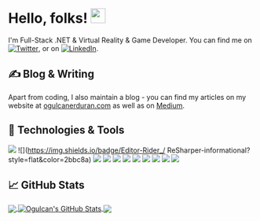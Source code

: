# Hello, folks! <img src="https://raw.githubusercontent.com/MartinHeinz/MartinHeinz/master/wave.gif" width="30px">

I'm Full-Stack .NET & Virtual Reality & Game Developer. You can find me on [![Twitter][1.2]][1],  or on [![LinkedIn][3.2]][3].

## &#x270d; Blog & Writing

Apart from coding, I also maintain a blog - you can find my articles on my website at [ogulcanerduran.com](https://ogulcanerduran.com/) as well as on [Medium](https://medium.com/@erduranogulcan).

## 🔧 Technologies & Tools
![](https://img.shields.io/badge/OS-Linux-informational?style=flat&color=2bbc8a)
![](https://img.shields.io/badge/Editor-Rider_/ ReSharper-informational?style=flat&color=2bbc8a)
![](https://img.shields.io/badge/Editor-Visual_Studio-informational?style=flat&color=2bbc8a)
![](https://img.shields.io/badge/Code-Python-informational?style=flat&color=2bbc8a)
![](https://img.shields.io/badge/Code-Typescript-informational?style=flat&color=2bbc8a)
![](https://img.shields.io/badge/Code-CSharp-informational?style=flat&color=2bbc8a)
![](https://img.shields.io/badge/Code-C++-informational?style=flat&color=2bbc8a)
![](https://img.shields.io/badge/Code-Rust-informational?style=flat&color=2bbc8a)
![](https://img.shields.io/badge/Code-Flutter-informational?style=flat&color=2bbc8a)
![](https://img.shields.io/badge/Tools-PostgreSQL-informational?style=flat&color=2bbc8a)
![](https://img.shields.io/badge/Tools-Docker-informational?style=flat&color=2bbc8a)

## &#x1f4c8; GitHub Stats

<a href="https://github.com/erduranogulcan">
  <img align="center" src="https://github-readme-stats.vercel.app/api/top-langs/?username=erduranogulcan&hide=java,html&title_color=ffffff&text_color=c9cacc&icon_color=2bbc8a&bg_color=1d1f21" />
</a>
<a href="https://github.com/erduranogulcan">
  <img align="center" src="https://github-readme-stats.vercel.app/api?username=erduranogulcan&show_icons=true&line_height=27&count_private=true&title_color=ffffff&text_color=c9cacc&icon_color=2bbc8a&bg_color=1d1f21" alt="Ogulcan's GitHub Stats" />
</a>

<a href="https://github.com/erduranogulcan/AppMonitor">
  <img align="center" src="https://github-readme-stats.vercel.app/api/pin/?username=erduranogulcan&repo=AppMonitor&title_color=ffffff&text_color=c9cacc&icon_color=2bbc8a&bg_color=1d1f21" />
</a>

[1.1]: http://i.imgur.com/tXSoThF.png (twitter icon with padding)
[2.1]: http://i.imgur.com/0o48UoR.png (github icon with padding)

[1.2]: http://i.imgur.com/wWzX9uB.png (twitter icon without padding)
[2.2]: http://i.imgur.com/9I6NRUm.png (github icon without padding)
[3.2]: https://raw.githubusercontent.com/MartinHeinz/MartinHeinz/master/linkedin-3-16.png (LinkedIn icon without padding)


[1]: https://twitter.com/ogulcanerduran
[2]: https://github.com/erduranogulcan
[3]: https://www.linkedin.com/in/ogulcanerduran/
